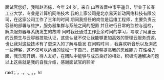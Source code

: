 
面试官您好，我叫赵杰栋，今年 24 岁，来自 山西省晋中市平遥县，毕业于长春工业大学，专业是计算机网络技术
我的上家公司是北京易天新动网络科技有限公司，在这家公司工作了三年的时间
期间我担任的岗位是运维工程师，主要负责云容器的部署与维护，服务器集群与系统之间的配置
并且进行日常的监控与巡检，解决服务器与系统发生的故障
同时我还通过工作业余时间的学习，考取了阿里云的云原生与云容器技能认证，这些认证不仅让我能够更加高效的管理云服务资源，也让我对这些技术有了更深入的了解与启发
在闲暇时间 ，我喜欢听音乐以及浏览一些博客，这不仅可以适当的放松一下自己，还能够提高我的思维能力
在性格方面，我乐观开朗，待人友好，在团队中能够与成员良好的相处，积极沟通解决问题 
以上这些就是我的自我介绍，感谢面试官的聆听

raid；，.，.,,,，。kl